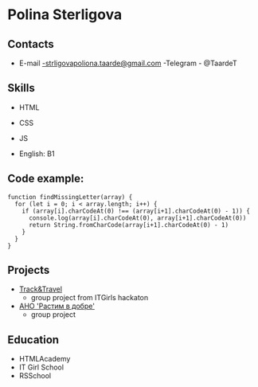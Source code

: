 # Polina Sterligova

## Contacts

-   E-mail
    -strligovapoliona.taarde@gmail.com
    -Telegram - @TaardeT

## Skills

-   HTML
-   CSS
-   JS

-   English: B1

## Code example:

```
function findMissingLetter(array) {
  for (let i = 0; i < array.length; i++) {
    if (array[i].charCodeAt(0) !== (array[i+1].charCodeAt(0) - 1)) {
      console.log(array[i].charCodeAt(0), array[i+1].charCodeAt(0))
      return String.fromCharCode(array[i+1].charCodeAt(0) - 1)
    }
  }
}
```

## Projects

-   [Track&Travel](https://taarde.github.io/trackandtravel/)
    -   group project from ITGirls hackaton
-   [АНО 'Растим в добре'](https://shepelkate.github.io/Firstrealproject/)
    -   group project

## Education

-   HTMLAcademy
-   IT Girl School
-   RSSchool
